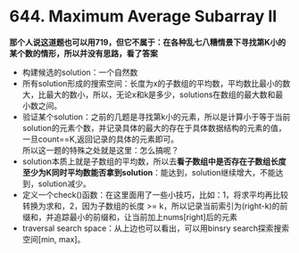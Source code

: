 # 644. Maximum Average Subarray II

**那个人说这道题也可以用719，但它不属于：在各种乱七八糟情景下寻找第K小的某个数的情形，所以并没有思路，看了答案**

* 构建候选的solution：一个自然数
* 所有solution形成的搜索空间：长度为x的子数组的平均数，平均数比最小的数大，比最大的数小，所以，无论x和k是多少，solutions在数组的最大数和最小数之间。
* 验证某个solution：之前的几题是寻找第k小的元素，所以是计算小于等于当前solution的元素个数，并记录具体的最大的存在于具体数据结构的元素的值，一旦count==K,返回记录的具体的元素即可。  
所以这一题的特殊之处就是这里：怎么搞呢？
* solution本质上就是子数组的平均数，所以去**看子数组中是否存在子数组长度至少为K同时平均数能否拿到solution**：能达到，solution继续增大，不能达到，solution减少。
* 定义一个check()函数：在这里面用了一些小技巧，比如：1，将求平均再比较转换为求和，2，因为子数组的长度 >= k，所以记录当前索引为(right-k)的前缀和，并追踪最小的前缀和，让当前加上nums[right]后的元素
* traversal search space：从上边也可以看出，可以用binsry search探索搜索空间[min, max]。
